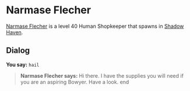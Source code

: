 # Narmase Flecher



[Narmase Flecher](/npc/150234) is a level 40 Human Shopkeeper that spawns in [Shadow Haven](/zone/150).



## Dialog

**You say:** `hail`



>**Narmase Flecher says:** Hi there. I have the supplies you will need if you are an aspiring Bowyer. Have a look.
end
